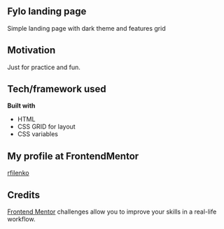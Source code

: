 ## Fylo landing page

Simple landing page with dark theme and features grid

## Motivation

Just for practice and fun.
  
## Tech/framework used

<b>Built with</b>

- HTML
- CSS GRID for layout
- CSS variables


## My profile at FrontendMentor

[rfilenko](https://www.frontendmentor.io/profile/rfilenko) 

## Credits  

[Frontend Mentor](https://www.frontendmentor.io) challenges allow you to improve your skills in a real-life workflow.  